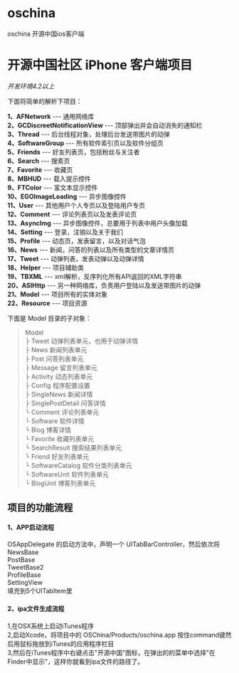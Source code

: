 # oschina
oschina 开源中国ios客户端
# **开源中国社区 iPhone 客户端项目** #
*开发环境4.2以上*

下面将简单的解析下项目：

**1、AFNetwork** --- 通用网络库<br/>
**2、GCDiscreetNotificationView** --- 顶部弹出并会自动消失的通知栏<br/>
**3、Thread** --- 后台线程对象，处理后台发送带图片的动弹<br/>
**4、SoftwareGroup** --- 所有软件索引页以及软件分组页<br/>
**5、Friends** --- 好友列表页，包括粉丝与关注者<br/>
**6、Search** --- 搜索页<br/>
**7、Favorite** --- 收藏页<br/>
**8、MBHUD** --- 载入提示控件<br/>
**9、FTColor** --- 富文本显示控件<br/>
**10、EGOImageLoading** --- 异步图像控件<br/>
**11、User** --- 其他用户个人专页以及登陆用户专页<br/>
**12、Comment** --- 评论列表页以及发表评论页<br/>
**13、AsyncImg** --- 异步图像控件，总要用于列表中用户头像加载<br/>
**14、Setting** --- 登录，注销以及关于我们<br/>
**15、Profile** --- 动态页，发表留言，以及对话气泡<br/>
**16、News** --- 新闻，问答的列表以及所有类型的文章详情页<br/>
**17、Tweet** --- 动弹列表，发表动弹以及动弹详情<br/>
**18、Helper** --- 项目辅助类<br/>
**19、TBXML** --- xml解析，反序列化所有API返回的XML字符串<br/>
**20、ASIHttp** --- 另一种网络库，负责用户登陆以及发送带图片的动弹<br/>
**21、Model** --- 项目所有的实体对象<br/>
**22、Resource** --- 项目资源<br/>

下面是 Model 目录的子对象：
> Model<br>
> ├ Tweet 动弹列表单元，也用于动弹详情<br>
> ├ News 新闻列表单元<br>
> ├ Post 问答列表单元<br>
> ├ Message 留言列表单元<br>
> ├ Activity 动态列表单元<br>
> ├ Config 程序配置设置<br>
> ├ SingleNews 新闻详情<br>
> ├ SinglePostDetail 问答详情<br>
> └ Comment 评论列表单元<br>
> └ Software 软件详情<br>
> └ Blog 博客详情<br>
> └ Favorite 收藏列表单元<br>
> └ SearchResult 搜索结果列表单元<br>
> └ Friend 好友列表单元<br>
> └ SoftwareCatalog 软件分类列表单元<br>
> └ SoftwareUnit 软件列表单元<br>
> └ BlogUnit 博客列表单元<br>


## **项目的功能流程** ##

#### 1、APP启动流程 ####

OSAppDelegate 的启动方法中，声明一个 UITabBarController，然后依次将<br/>
NewsBase<br/>
PostBase<br/>
TweetBase2<br/>
ProfileBase<br/>
SettingView<br/>
填充到5个UITabItem里


#### 2、ipa文件生成流程 ####

1,在OSX系统上启动iTunes程序<br/>
2,启动Xcode，将项目中的 OSChina/Products/oschina.app 按住command键然后用鼠标拖放到iTunes的应用程序栏目<br/>
3,然后在iTunes程序中右键点击"开源中国"图标，在弹出的的菜单中选择"在Finder中显示"，这样你就看到ipa文件的路径了。
